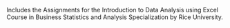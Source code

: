Includes the Assignments for the Introduction to Data Analysis using Excel Course in Business Statistics and Analysis Specialization by Rice University.
